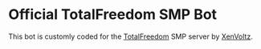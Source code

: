 # Official TotalFreedom SMP Bot
This bot is customly coded for the [TotalFreedom](https://totalfreedom.me/) SMP server by [XenVoltz](https://github.com/XenVoltz).
